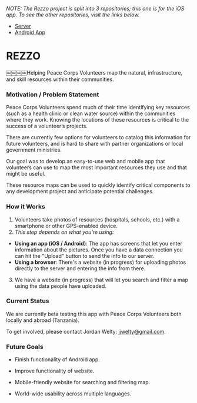 *NOTE: The Rezzo project is split into 3 repositories; this one is for the iOS app.  To see the other repositories, visit the links below.*
* [Server](https://github.com/IanHumin/rezzo-rails)
* [Android App](https://github.com/AndruByrne/Rezzo)

<h1>REZZO</h1>

￼￼￼￼Helping Peace Corps Volunteers map the natural, infrastructure, and skill resources within their communities.


<h3>Motivation / Problem Statement</h3>

Peace Corps Volunteers spend much of their time identifying key resources (such as a health clinic or clean water source) within the communities where they work. Knowing the locations of these resources is critical to the success of a volunteer’s projects. 

There are currently few options for volunteers to catalog this information for future volunteers, and is hard to share with partner organizations or local government ministries.

Our goal was to develop an easy-to-use web and mobile app that volunteers can use to map the most important resources they use and that might be useful. 

These resource maps can be used to quickly identify critical components to any development project and anticipate potential challenges. 


<h3>How it Works</h3>

1. Volunteers take photos of resources (hospitals, schools, etc.) with a smartphone or other GPS-enabled device.
2. *This step depends on what you're using:*
  - **Using an app (iOS / Android)**:  The app has screens that let you enter information about the pictures.  Once you have a data connection you can hit the "Upload" button to send the info to our server.
  - **Using a browser**: There's a website (in progress) for uploading photos directly to the server and entering the info from there.
3. We have a website (in progress) that will let you search and filter a map using the data people have uploaded.

<h3>Current Status</h3>

We are currently beta testing this app with Peace Corps Volunteers both locally and abroad (Tanzania).

To get involved, please contact Jordan Welty: jjwelty@gmail.com.

<h3>Future Goals</h3>

- Finish functionality of Android app.

- Improve functionality of website.

- Mobile-friendly website for searching and filtering map.

- World-wide usability across multiple languages.

